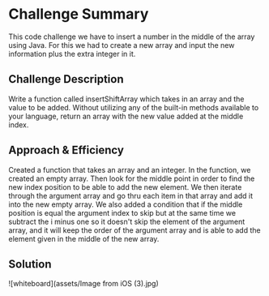 # Challenge Summary
This code challenge we have to insert a number in the middle of the array using Java. For this we had to create a new array and input the new information plus the extra integer in it.

## Challenge Description
Write a function called insertShiftArray which takes in an array and the value to be added. Without utilizing any of the built-in methods available to your language, return an array with the new value added at the middle index.

## Approach & Efficiency
Created a function that takes an array and an integer. In the function, we created an empty array. Then look for the middle point in order to find the new index position to be able to add the new element. We then iterate through the argument array and go thru each item in that array and add it into the new empty array. We also added a condition that if the middle position is equal the argument index to skip but at the same time we subtract the i minus one so it doesn't skip the element of the argument array, and it will keep the order of the argument array and is able to add the element given in the middle of the new array.

## Solution
![whiteboard](assets/Image from iOS (3).jpg)

